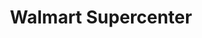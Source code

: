 ---
title: "Walmart Supercenter"
url: /clarksville/walmart-supercenter-fort-campbell-boulevard/
shop: supermarket
---